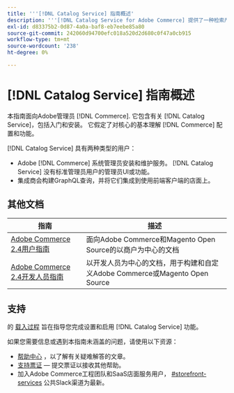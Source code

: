 ```yaml
---
title: '''[!DNL Catalog Service] 指南概述'
description: '''[!DNL Catalog Service for Adobe Commerce] 提供了一种检索产品显示页面和产品列表页面内容的方法，其速度比本机Adobe Commerce GraphQL查询的速度更快。'
exl-id: d83375b2-0d87-4a0a-baf8-eb7eebe85a80
source-git-commit: 242060d94700efc018a520d2d680c0f47a0cb915
workflow-type: tm+mt
source-wordcount: '238'
ht-degree: 0%

---
```


# [!DNL Catalog Service] 指南概述

本指南面向Adobe管理员 [!DNL Commerce]. 它包含有关 [!DNL Catalog Service]，包括入门和安装。 它假定了对核心的基本理解 [!DNL Commerce] 配置和功能。

[!DNL Catalog Service] 具有两种类型的用户：

* Adobe [!DNL Commerce] 系统管理员安装和维护服务。 [!DNL Catalog Service] 没有标准管理员用户的管理员UI或功能。
* 集成商会构建GraphQL查询，并将它们集成到使用前端客户端的店面上。

## 其他文档

| 指南 | 描述 |
|------ | ----------- |
| [Adobe Commerce 2.4用户指南](https://experienceleague.adobe.com/docs/commerce.html) | 面向Adobe Commerce和Magento Open Source的以商户为中心的文档 |
| [Adobe Commerce 2.4开发人员指南](https://developer.adobe.com/commerce/docs) | 以开发人员为中心的文档，用于构建和自定义Adobe Commerce或Magento Open Source |

## 支持

的 [载入过程](https://experienceleague.adobe.com/docs/commerce-merchant-services/catalog-service/installation.html) 旨在指导您完成设置和启用 [!DNL Catalog Service] 功能。

如果您需要信息或遇到本指南未涵盖的问题，请使用以下资源：

* [帮助中心](https://experienceleague.adobe.com/docs/commerce-knowledge-base/kb/overview.html) ，以了解有关疑难解答的文章。
* [支持票证](https://experienceleague.adobe.com/docs/commerce-knowledge-base/kb/help-center-guide/magento-help-center-user-guide.html#submit-ticket)  — 提交票证以接收其他帮助。
* 加入Adobe Commerce工程团队和SaaS店面服务用户， [#storefront-services](https://magentocommeng.slack.com/archives/C03HVPG8RS4) 公共Slack渠道为最新。

